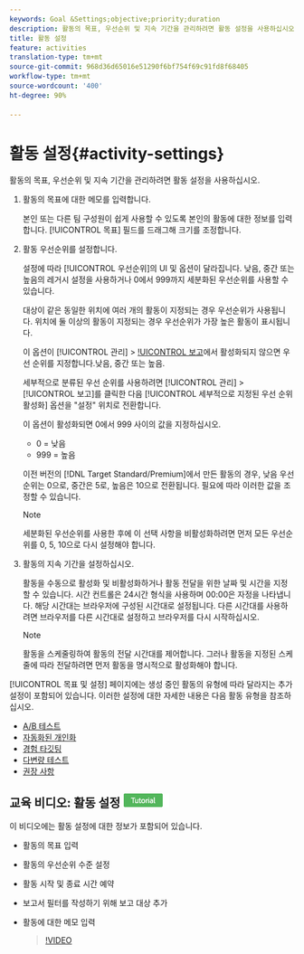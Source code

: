 ```yaml
---
keywords: Goal &Settings;objective;priority;duration
description: 활동의 목표, 우선순위 및 지속 기간을 관리하려면 활동 설정을 사용하십시오.
title: 활동 설정
feature: activities
translation-type: tm+mt
source-git-commit: 968d36d65016e51290f6bf754f69c91fd8f68405
workflow-type: tm+mt
source-wordcount: '400'
ht-degree: 90%

---
```



# 활동 설정{#activity-settings}

활동의 목표, 우선순위 및 지속 기간을 관리하려면 활동 설정을 사용하십시오.

1. 활동의 목표에 대한 메모를 입력합니다.

   본인 또는 다른 팀 구성원이 쉽게 사용할 수 있도록 본인의 활동에 대한 정보를 입력합니다. [!UICONTROL 목표] 필드를 드래그해 크기를 조정합니다.
1. 활동 우선순위를 설정합니다.

   설정에 따라 [!UICONTROL 우선순위]의 UI 및 옵션이 달라집니다. 낮음, 중간 또는 높음의 레거시 설정을 사용하거나 0에서 999까지 세분화된 우선순위를 사용할 수 있습니다.

   대상이 같은 동일한 위치에 여러 개의 활동이 지정되는 경우 우선순위가 사용됩니다. 위치에 둘 이상의 활동이 지정되는 경우 우선순위가 가장 높은 활동이 표시됩니다.

   이 옵션이 [!UICONTROL 관리] > [!UICONTROL 보고](기본값)에서 활성화되지 않으면 우선 순위를 지정합니다.낮음, 중간 또는 높음.

   세부적으로 분류된 우선 순위를 사용하려면 [!UICONTROL 관리] > [!UICONTROL 보고]를 클릭한 다음 [!UICONTROL 세부적으로 지정된 우선 순위 활성화] 옵션을 &quot;설정&quot; 위치로 전환합니다.

   이 옵션이 활성화되면 0에서 999 사이의 값을 지정하십시오.

   * 0 = 낮음
   * 999 = 높음

   이전 버전의 [!DNL Target Standard/Premium]에서 만든 활동의 경우, 낮음 우선순위는 0으로, 중간은 5로, 높음은 10으로 전환됩니다. 필요에 따라 이러한 값을 조정할 수 있습니다.

   >[!NOTE]
   >
   >세분화된 우선순위를 사용한 후에 이 선택 사항을 비활성화하려면 먼저 모든 우선순위를 0, 5, 10으로 다시 설정해야 합니다.

1. 활동의 지속 기간을 설정하십시오.

   활동을 수동으로 활성화 및 비활성화하거나 활동 전달을 위한 날짜 및 시간을 지정할 수 있습니다. 시간 컨트롤은 24시간 형식을 사용하며 00:00은 자정을 나타냅니다. 해당 시간대는 브라우저에 구성된 시간대로 설정됩니다. 다른 시간대를 사용하려면 브라우저를 다른 시간대로 설정하고 브라우저를 다시 시작하십시오.

   >[!NOTE]
   >
   >활동을 스케줄링하여 활동의 전달 시간대를 제어합니다. 그러나 활동을 지정된 스케줄에 따라 전달하려면 먼저 활동을 명시적으로 활성화해야 합니다.

[!UICONTROL 목표 및 설정] 페이지에는 생성 중인 활동의 유형에 따라 달라지는 추가 설정이 포함되어 있습니다. 이러한 설정에 대한 자세한 내용은 다음 활동 유형을 참조하십시오.

* [A/B 테스트](/help/c-activities/t-test-ab/t-test-create-ab/ab-goals-and-settings.md#reference_B25389FD6F3A4989801E740364B089CC)
* [자동화된 개인화](/help/c-activities/t-automated-personalization/automated-personalization.md#task_8AAF837796D74CF893CA2F88BA1491C9)
* [경험 타깃팅](/help/c-activities/t-experience-target/t-xt-create/xt-goals-and-settings.md#reference_B25389FD6F3A4989801E740364B089CC)
* [다변량 테스트](/help/c-activities/c-multivariate-testing/t-create-multivariate-test/goals-and-settings.md#reference_B25389FD6F3A4989801E740364B089CC)
* [권장 사항](/help/c-recommendations/t-create-recs-activity/recs-activity-settings.md#reference_3FDA8388CEEC4159949151C1829E2FBB)

## 교육 비디오: 활동 설정  ![자습서 배지](/help/assets/tutorial.png)

이 비디오에는 활동 설정에 대한 정보가 포함되어 있습니다.

* 활동의 목표 입력
* 활동의 우선순위 수준 설정
* 활동 시작 및 종료 시간 예약
* 보고서 필터를 작성하기 위해 보고 대상 추가
* 활동에 대한 메모 입력

   >[!VIDEO](https://video.tv.adobe.com/v/17381)
